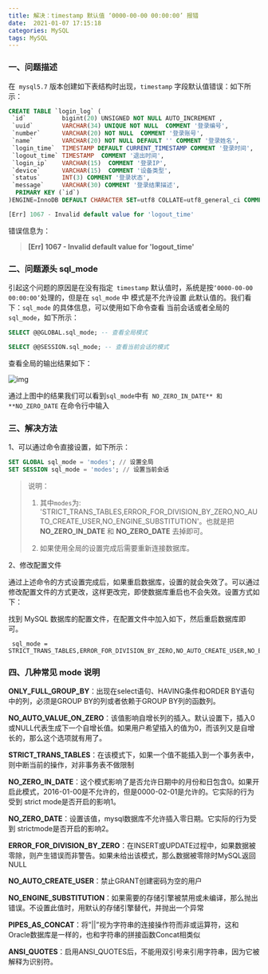 ```yaml
---
title: 解决：timestamp 默认值 ‘0000-00-00 00:00:00’ 报错
date:  2021-01-07 17:15:18
categories: MySQL
tags: MySQL
---
```




### 一、问题描述

在` mysql5.7` 版本创建如下表结构时出现，`timestamp` 字段默认值错误：如下所示：

```sql
CREATE TABLE `login_log` (
 `id`          bigint(20) UNSIGNED NOT NULL AUTO_INCREMENT ,
 `uuid`        VARCHAR(34) UNIQUE NOT NULL  COMMENT '登录编号',
 `number`      VARCHAR(20) NOT NULL  COMMENT '登录账号',
 `name`        VARCHAR(20) NOT NULL DEFAULT '' COMMENT '登录姓名',
 `login_time`  TIMESTAMP DEFAULT CURRENT_TIMESTAMP COMMENT '登录时间',
 `logout_time` TIMESTAMP  COMMENT '退出时间',
 `login_ip`    VARCHAR(15)  COMMENT '登录IP',
 `device`      VARCHAR(15)  COMMENT '设备类型',
 `status`      INT(3) COMMENT '登录状态',
 `message`     VARCHAR(30) COMMENT '登录结果描述',
  PRIMARY KEY (`id`)
)ENGINE=InnoDB DEFAULT CHARACTER SET=utf8 COLLATE=utf8_general_ci COMMENT='登录日志';

[Err] 1067 - Invalid default value for 'logout_time'
```



错误信息为：

> **[Err] 1067 - Invalid default value for 'logout_time'**

<!--more-->

### 二、问题源头 sql_mode

引起这个问题的原因是在没有指定` timestamp` 默认值时，系统是按` ‘0000-00-00 00:00:00’ `处理的，但是在 `sql_mode` 中 模式是不允许设置 此默认值的。我们看下：`sql_mode` 的具体信息，可以使用如下命令查看 当前会话或者全局的 `sql_mode`，如下所示：

```sql
SELECT @@GLOBAL.sql_mode; -- 查看全局模式 

SELECT @@SESSION.sql_mode; -- 查看当前会话的模式
```


查看全局的输出结果如下：

![img](2021/01/07/mysql-timestamp-default/20210107170532886.png)



通过上图中的结果我们可以看到`sql_mode`中有` NO_ZERO_IN_DATE** 和 **NO_ZERO_DATE` 在命令行中输入

### 三、解决方法

1、可以通过命令直接设置，如下所示：

```sql
SET GLOBAL sql_mode = 'modes'; // 设置全局
SET SESSION sql_mode = 'modes'; // 设置当前会话
```

> 说明：
>
> 1. 其中`modes`为: 'STRICT_TRANS_TABLES,ERROR_FOR_DIVISION_BY_ZERO,NO_AUTO_CREATE_USER,NO_ENGINE_SUBSTITUTION'。也就是把 **NO_ZERO_IN_DATE** 和 **NO_ZERO_DATE** 去掉即可。
>
> 2. 如果使用全局的设置完成后需要重新连接数据库。

2、修改配置文件

通过上述命令的方式设置完成后，如果重启数据库，设置的就会失效了。可以通过修改配置文件的方式更改，这样更改完，即使数据库重启也不会失效。设置方式如下：

找到 MySQL 数据库的配置文件，在配置文件中加入如下，然后重启数据库即可。

```
 sql_mode = STRICT_TRANS_TABLES,ERROR_FOR_DIVISION_BY_ZERO,NO_AUTO_CREATE_USER,NO_ENGINE_SUBSTITUTION
```



### 四、几种常见 mode 说明

**ONLY_FULL_GROUP_BY**：出现在select语句、HAVING条件和ORDER BY语句中的列，必须是GROUP BY的列或者依赖于GROUP BY列的函数列。

**NO_AUTO_VALUE_ON_ZERO**：该值影响自增长列的插入。默认设置下，插入0或NULL代表生成下一个自增长值。如果用户希望插入的值为0，而该列又是自增长的，那么这个选项就有用了。

**STRICT_TRANS_TABLES**：在该模式下，如果一个值不能插入到一个事务表中，则中断当前的操作，对非事务表不做限制

**NO_ZERO_IN_DATE**：这个模式影响了是否允许日期中的月份和日包含0。如果开启此模式，2016-01-00是不允许的，但是0000-02-01是允许的。它实际的行为受到 strict mode是否开启的影响1。

**NO_ZERO_DATE**：设置该值，mysql数据库不允许插入零日期。它实际的行为受到 strictmode是否开启的影响2。

**ERROR_FOR_DIVISION_BY_ZERO**：在INSERT或UPDATE过程中，如果数据被零除，则产生错误而非警告。如果未给出该模式，那么数据被零除时MySQL返回NULL

**NO_AUTO_CREATE_USER**：禁止GRANT创建密码为空的用户

**NO_ENGINE_SUBSTITUTION**：如果需要的存储引擎被禁用或未编译，那么抛出错误。不设置此值时，用默认的存储引擎替代，并抛出一个异常

**PIPES_AS_CONCAT**：将”||”视为字符串的连接操作符而非或运算符，这和Oracle数据库是一样的，也和字符串的拼接函数Concat相类似

**ANSI_QUOTES**：启用ANSI_QUOTES后，不能用双引号来引用字符串，因为它被解释为识别符。

